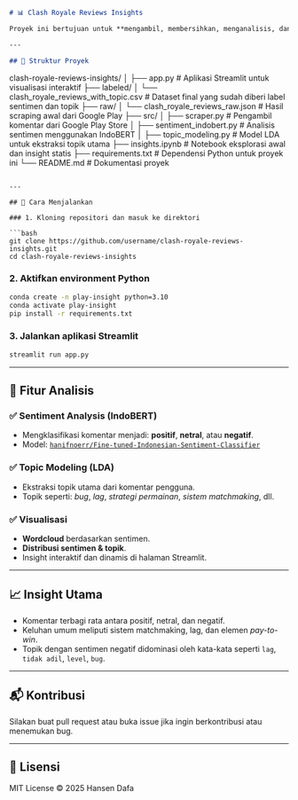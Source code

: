 

```markdown
# 📊 Clash Royale Reviews Insights

Proyek ini bertujuan untuk **mengambil, membersihkan, menganalisis, dan memvisualisasikan** komentar pengguna dari Google Play Store terhadap game **Clash Royale**. Analisis mencakup *sentiment analysis*, *topic modeling*, dan visualisasi interaktif menggunakan **Streamlit**.

---

## 🔧 Struktur Proyek

```

clash-royale-reviews-insights/
│
├── app.py                         # Aplikasi Streamlit untuk visualisasi interaktif
├── labeled/
│   └── clash\_royale\_reviews\_with\_topic.csv   # Dataset final yang sudah diberi label sentimen dan topik
├── raw/
│   └── clash\_royale\_reviews\_raw\.json         # Hasil scraping awal dari Google Play
├── src/
│   ├── scraper.py                # Pengambil komentar dari Google Play Store
│   ├── sentiment\_indobert.py    # Analisis sentimen menggunakan IndoBERT
│   ├── topic\_modeling.py        # Model LDA untuk ekstraksi topik utama
├── insights.ipynb               # Notebook eksplorasi awal dan insight statis
├── requirements.txt             # Dependensi Python untuk proyek ini
└── README.md                    # Dokumentasi proyek

````

---

## 🚀 Cara Menjalankan

### 1. Kloning repositori dan masuk ke direktori

```bash
git clone https://github.com/username/clash-royale-reviews-insights.git
cd clash-royale-reviews-insights
````

### 2. Aktifkan environment Python

```bash
conda create -n play-insight python=3.10
conda activate play-insight
pip install -r requirements.txt
```

### 3. Jalankan aplikasi Streamlit

```bash
streamlit run app.py
```

---

## 📌 Fitur Analisis

### ✅ Sentiment Analysis (IndoBERT)

* Mengklasifikasi komentar menjadi: **positif**, **netral**, atau **negatif**.
* Model: [`hanifnoerr/Fine-tuned-Indonesian-Sentiment-Classifier`](https://huggingface.co/hanifnoerr/Fine-tuned-Indonesian-Sentiment-Classifier)

### ✅ Topic Modeling (LDA)

* Ekstraksi topik utama dari komentar pengguna.
* Topik seperti: *bug*, *lag*, *strategi permainan*, *sistem matchmaking*, dll.

### ✅ Visualisasi

* **Wordcloud** berdasarkan sentimen.
* **Distribusi sentimen & topik**.
* Insight interaktif dan dinamis di halaman Streamlit.

---

## 📈 Insight Utama

* Komentar terbagi rata antara positif, netral, dan negatif.
* Keluhan umum meliputi sistem matchmaking, lag, dan elemen *pay-to-win*.
* Topik dengan sentimen negatif didominasi oleh kata-kata seperti `lag`, `tidak adil`, `level`, `bug`.

---

## 📬 Kontribusi

Silakan buat pull request atau buka issue jika ingin berkontribusi atau menemukan bug.

---

## 📄 Lisensi

MIT License © 2025 Hansen Dafa

